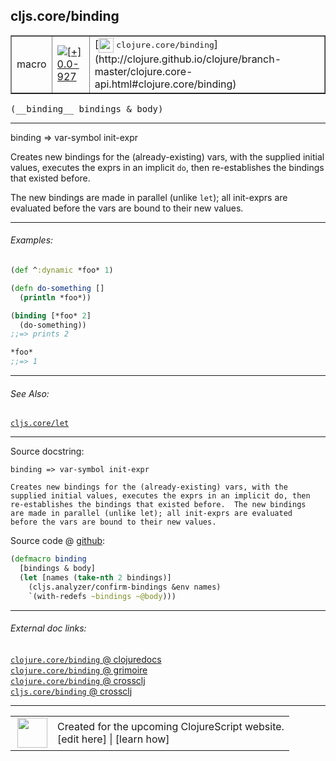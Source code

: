 ## cljs.core/binding



 <table border="1">
<tr>
<td>macro</td>
<td><a href="https://github.com/cljsinfo/cljs-api-docs/tree/0.0-927"><img valign="middle" alt="[+] 0.0-927" title="Added in 0.0-927" src="https://img.shields.io/badge/+-0.0--927-lightgrey.svg"></a> </td>
<td>
[<img height="24px" valign="middle" src="http://i.imgur.com/1GjPKvB.png"> <samp>clojure.core/binding</samp>](http://clojure.github.io/clojure/branch-master/clojure.core-api.html#clojure.core/binding)
</td>
</tr>
</table>


 <samp>
(__binding__ bindings & body)<br>
</samp>

---

binding => var-symbol init-expr

Creates new bindings for the (already-existing) vars, with the
supplied initial values, executes the exprs in an implicit `do`, then
re-establishes the bindings that existed before.

The new bindings are made in parallel (unlike `let`); all init-exprs are
evaluated before the vars are bound to their new values.

---

###### Examples:

```clj
(def ^:dynamic *foo* 1)

(defn do-something []
  (println *foo*))

(binding [*foo* 2]
  (do-something))
;;=> prints 2

*foo*
;;=> 1
```

---

###### See Also:

[`cljs.core/let`](cljs.core_let.md)<br>

---


Source docstring:

```
binding => var-symbol init-expr

Creates new bindings for the (already-existing) vars, with the
supplied initial values, executes the exprs in an implicit do, then
re-establishes the bindings that existed before.  The new bindings
are made in parallel (unlike let); all init-exprs are evaluated
before the vars are bound to their new values.
```


Source code @ [github](https://github.com/clojure/clojurescript/blob/r3255/src/main/clojure/cljs/core.clj#L1426-L1437):

```clj
(defmacro binding
  [bindings & body]
  (let [names (take-nth 2 bindings)]
    (cljs.analyzer/confirm-bindings &env names)
    `(with-redefs ~bindings ~@body)))
```

<!--
Repo - tag - source tree - lines:

 <pre>
clojurescript @ r3255
└── src
    └── main
        └── clojure
            └── cljs
                └── <ins>[core.clj:1426-1437](https://github.com/clojure/clojurescript/blob/r3255/src/main/clojure/cljs/core.clj#L1426-L1437)</ins>
</pre>

-->

---



###### External doc links:

[`clojure.core/binding` @ clojuredocs](http://clojuredocs.org/clojure.core/binding)<br>
[`clojure.core/binding` @ grimoire](http://conj.io/store/v1/org.clojure/clojure/1.7.0-beta3/clj/clojure.core/binding/)<br>
[`clojure.core/binding` @ crossclj](http://crossclj.info/fun/clojure.core/binding.html)<br>
[`cljs.core/binding` @ crossclj](http://crossclj.info/fun/cljs.core/binding.html)<br>

---

 <table>
<tr><td>
<img valign="middle" align="right" width="48px" src="http://i.imgur.com/Hi20huC.png">
</td><td>
Created for the upcoming ClojureScript website.<br>
[edit here] | [learn how]
</td></tr></table>

[edit here]:https://github.com/cljsinfo/cljs-api-docs/blob/master/cljsdoc/cljs.core_binding.cljsdoc
[learn how]:https://github.com/cljsinfo/cljs-api-docs/wiki/cljsdoc-files

<!--

This information was too distracting to show to readers, but I'll leave it
commented here since it is helpful to:

- pretty-print the data used to generate this document
- and show how to retrieve that data



The API data for this symbol:

```clj
{:description "binding => var-symbol init-expr\n\nCreates new bindings for the (already-existing) vars, with the\nsupplied initial values, executes the exprs in an implicit `do`, then\nre-establishes the bindings that existed before.\n\nThe new bindings are made in parallel (unlike `let`); all init-exprs are\nevaluated before the vars are bound to their new values.",
 :ns "cljs.core",
 :name "binding",
 :signature ["[bindings & body]"],
 :history [["+" "0.0-927"]],
 :type "macro",
 :related ["cljs.core/let"],
 :full-name-encode "cljs.core_binding",
 :source {:code "(defmacro binding\n  [bindings & body]\n  (let [names (take-nth 2 bindings)]\n    (cljs.analyzer/confirm-bindings &env names)\n    `(with-redefs ~bindings ~@body)))",
          :title "Source code",
          :repo "clojurescript",
          :tag "r3255",
          :filename "src/main/clojure/cljs/core.clj",
          :lines [1426 1437]},
 :examples [{:id "7dd17f",
             :content "```clj\n(def ^:dynamic *foo* 1)\n\n(defn do-something []\n  (println *foo*))\n\n(binding [*foo* 2]\n  (do-something))\n;;=> prints 2\n\n*foo*\n;;=> 1\n```"}],
 :full-name "cljs.core/binding",
 :clj-symbol "clojure.core/binding",
 :docstring "binding => var-symbol init-expr\n\nCreates new bindings for the (already-existing) vars, with the\nsupplied initial values, executes the exprs in an implicit do, then\nre-establishes the bindings that existed before.  The new bindings\nare made in parallel (unlike let); all init-exprs are evaluated\nbefore the vars are bound to their new values."}

```

Retrieve the API data for this symbol:

```clj
;; from Clojure REPL
(require '[clojure.edn :as edn])
(-> (slurp "https://raw.githubusercontent.com/cljsinfo/cljs-api-docs/catalog/cljs-api.edn")
    (edn/read-string)
    (get-in [:symbols "cljs.core/binding"]))
```

-->

